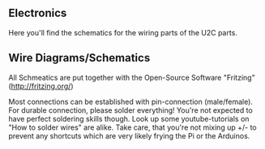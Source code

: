 ## Electronics
Here you'll find the schematics for the wiring parts of the U2C parts. 

## Wire Diagrams/Schematics
All Schmeatics are put together with the Open-Source Software "Fritzing" (http://fritzing.org/)

Most connections can be established with pin-connection (male/female). For durable connection, please solder everything! You're not expected to have perfect soldering skills though. Look up some youtube-tutorials on "How to solder wires" are alike. Take care, that you're not mixing up +/- to prevent any shortcuts which are very likely frying the Pi or the Arduinos. 
